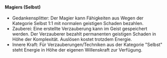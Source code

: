 #### Magiers (Selbst)

* Gedankensplitter: Der Magier kann Fähigkeiten aus Wegen der Kategorie Selbst 1:1 mit normalen geistigen Schaden
bezahlen.
* Zauberei: Eine erstellte Verzauberung kann im Geist gespeichert werden. Der Verzauberer bezahlt permanenten
geistigen Schaden in Höhe der Komplexität. Auslösen kostet trotzdem Energie.
* Innere Kraft: Für Verzauberungen/Techniken aus der Kategorie "Selbst" steht Energie in Höhe der eigenen Willenskraft
zur Verfügung.
